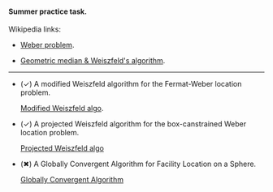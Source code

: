 #### Summer practice task.
Wikipedia links:

* [Weber problem](https://en.wikipedia.org/wiki/Weber_problem).

* [Geometric median & Weiszfeld's algorithm](https://en.wikipedia.org/wiki/Geometric_median).

--------------------------------------------------------

* (✓) A modified Weiszfeld algorithm for the Fermat-Weber location problem.
    
   [Modified Weiszfeld algo](notebooks/vardi2001.ipynb).

* (✓) A projected Weiszfeld algorithm for the box-canstrained Weber location problem.
   
   [Projected Weiszfeld algo](notebooks/pilota2011.ipynb)

* (✖︎) A Globally Convergent Algorithm for Facility Location on a Sphere.
    
   [Globally Convergent Algorithm](notebooks/xue1994.pynb)

